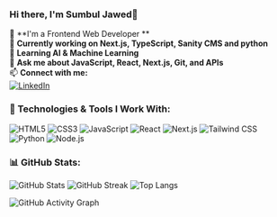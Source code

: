 ### Hi there, I'm Sumbul Jawed👋

🚀 **I'm a Frontend Web Developer **  
🔭 **Currently working on Next.js, TypeScript, Sanity CMS and python**  
🌱 **Learning AI & Machine Learning**  
💬 **Ask me about JavaScript, React, Next.js, Git, and APIs**  
📫 **Connect with me:**  
[![LinkedIn](https://img.shields.io/badge/-LinkedIn-blue?style=flat&logo=linkedin)](https://www.linkedin.com/in/sumbul-jawed-b9a5231b5/)


### 🚀 Technologies & Tools I Work With:
![HTML5](https://img.shields.io/badge/-HTML5-red?style=flat&logo=html5)
![CSS3](https://img.shields.io/badge/-CSS3-blue?style=flat&logo=css3)
![JavaScript](https://img.shields.io/badge/-JavaScript-yellow?style=flat&logo=javascript)
![React](https://img.shields.io/badge/-React-white?style=flat&logo=react)
![Next.js](https://img.shields.io/badge/-Next.js-black?style=flat&logo=next.js)
![Tailwind CSS](https://img.shields.io/badge/-Tailwind%20CSS-orange?style=flat&logo=tailwind-css)
![Python](https://img.shields.io/badge/-Python-darkorange?style=flat&logo=python)
![Node.js](https://img.shields.io/badge/-Node.js-green?style=flat&logo=node.js)


### 📊 GitHub Stats:
![GitHub Stats](https://github-readme-stats.vercel.app/api?username=sumbul-jawed&show_icons=true&theme=radical)
![GitHub Streak](https://github-readme-streak-stats.herokuapp.com/?user=YourGitHubUsername&theme=dark)
![Top Langs](https://github-readme-stats.vercel.app/api/top-langs/?username=sumbul-jawed&layout=compact&theme=radical)

![GitHub Activity Graph](https://github-readme-activity-graph.vercel.app/graph?username=sumbul-jawed&theme=react-dark)











